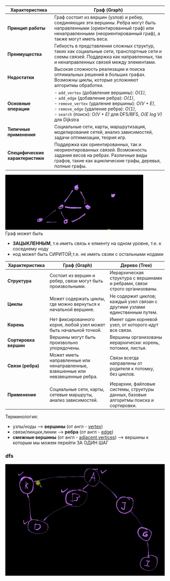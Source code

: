 | Характеристика                     | Граф (Graph)                                                                                                                                                                                        |
|------------------------------------|-----------------------------------------------------------------------------------------------------------------------------------------------------------------------------------------------------|
| **Принцип работы**                 | Граф состоит из вершин (узлов) и ребер, соединяющих эти вершины. Ребра могут быть направленными (ориентированный граф) или ненаправленными (неориентированный граф), а также могут иметь веса.     |
| **Преимущества**                   | Гибкость в представлении сложных структур, таких как социальные сети, транспортные сети и схемы связей. Поддержка как направленных, так и ненаправленных связей между элементами.                  |
| **Недостатки**                     | Высокая сложность реализации и поиска оптимальных решений в больших графах. Возможны циклы, которые усложняют алгоритмы обработки.                                                                   |
| **Основные операции**              | - `add_vertex` (добавление вершины): *O(1)*,<br/> - `add_edge` (добавление ребра): *O(1)*,<br/> - `remove_vertex` (удаление вершины): *O(V + E)*,<br/> - `remove_edge` (удаление ребра): *O(1)*,<br/> - `search` (поиск): *O(V + E)* для DFS/BFS, *O(E log V)* для Dijkstra |
| **Типичные применения**            | Социальные сети, карты, маршрутизация, моделирование сетей, анализ зависимостей, задачи оптимизации, теория игр.                                                                                     |
| **Специфические характеристики**   | Поддержка как ориентированных, так и неориентированных связей. Возможность задания весов на ребрах. Различные виды графов, такие как ациклические графы, деревья, полные графы.                        |

![img.png](imgs/img8.png)  
Граф может быть
- **ЗАЦЫКЛЕННЫМ**, т.е.иметь связь к елменту на одном уровне, т.е. к соседнему ноду
- нод может быть СИРИТОЙ,т.е. не иметь свзяи с остальными нодами

| Характеристика             | Граф (Graph)                                                                                           | Дерево (Tree)                                                                                           |
|----------------------------|--------------------------------------------------------------------------------------------------------|----------------------------------------------------------------------------------------------------------|
| **Структура**              | Состоит из вершин и ребер, связи могут быть произвольными.                                              | Иерархическая структура с вершинами и ребрами, связи строго организованы.                                 |
| **Циклы**                  | Может содержать циклы, где можно вернуться к начальной вершине.                                         | Не содержит циклов; каждый узел связан с другими узлами единственным путем.                               |
| **Корень**                 | Нет фиксированного корня, любой узел может быть начальной точкой.                                       | Имеет один корневой узел, от которого идут все связи.                                                     |
| **Сортировка вершин**      | Вершины могут быть произвольно упорядочены.                                                             | Вершины организованы иерархически: корень, потомки, листья.                                               |
| **Связи (ребра)**          | Может иметь направленные или ненаправленные, взвешенные или невзвешенные ребра.                         | Связи всегда направлены от родителя к потомку, без циклов.                                                |
| **Применение**             | Социальные сети, карты, сетевые маршруты, анализ зависимостей.                                          | Иерархии, файловые системы, структуры данных, базовые алгоритмы поиска и сортировки.                      |

Терминология:
- узлы/ноды --> **вершины** (от англ - <u>vertex</u>)
- связи/линцки,линии --> **ребра** (от англ - <u>edge</u>)
- **смежные вершины** (от англ - <u>adjacent vertices</u>) --> вершины к которым мы можем перейти ЗА ОДИН ШАГ  

### dfs
![img_1.png](imgs/img9.png)
